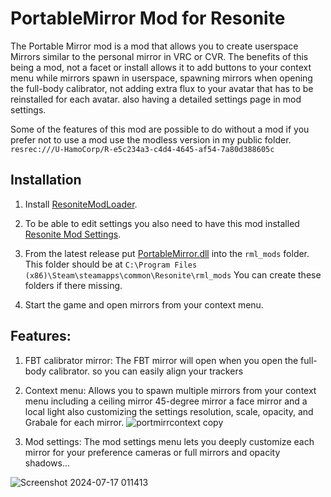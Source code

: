 # PortableMirror Mod for Resonite
The Portable Mirror mod is a mod that allows you to create userspace Mirrors similar to the personal mirror in VRC or CVR. The benefits of this being a mod, not a facet or install allows it to add buttons to your context menu while mirrors spawn in userspace, spawning mirrors when opening the full-body calibrator, not adding extra flux to your avatar that has to be reinstalled for each avatar. also having a detailed settings page in mod settings.


Some of the features of this mod are possible to do without a mod if you prefer not to use a mod use the modless version in my public folder. ```resrec:///U-HamoCorp/R-e5c234a3-c4d4-4645-af54-7a80d388605c``` 

## Installation
1. Install [ResoniteModLoader](https://github.com/resonite-modding-group/ResoniteModLoader).

2. To be able to edit settings you also need to have this mod installed [Resonite Mod Settings](https://github.com/badhaloninja/ResoniteModSettings).

3. From the latest release put [PortableMirror.dll](https://github.com/HamoCorp/PortableMirror/releases/latest/download/PortableMirror.dll) into the `rml_mods` folder. This folder should be at `C:\Program Files (x86)\Steam\steamapps\common\Resonite\rml_mods` You can create these folders if there missing.

4. Start the game and open mirrors from your context menu.

## Features:
1. FBT calibrator mirror: The FBT mirror will open when you open the full-body calibrator. so you can easily align your trackers

2. Context menu: Allows you to spawn multiple mirrors from your context menu including a ceiling mirror 45-degree mirror a face mirror and a local light also customizing the settings resolution, scale, opacity, and Grabale for each mirror.
![portmirrcontext copy](https://github.com/user-attachments/assets/7e1f8e09-9112-4364-af41-d4aa377466f7)

4. Mod settings: The mod settings menu lets you deeply customize each mirror for your preference cameras or full mirrors and opacity shadows...

![Screenshot 2024-07-17 011413](https://github.com/user-attachments/assets/266f50e9-3f04-4fd2-8ca9-a6619df16302)
